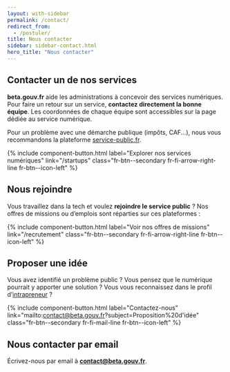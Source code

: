 ```yaml
---
layout: with-sidebar
permalink: /contact/
redirect_from:
  - /postuler/
title: Nous contacter
sidebar: sidebar-contact.html
hero_title: "Nous contacter"
---
```


<span id="services"></span>

## Contacter un de nos services

**beta.gouv.fr** aide les administrations à concevoir des services numériques. Pour faire un retour sur un service, **contactez directement la bonne équipe**. Les coordonnées de chaque équipe sont accessibles sur la page dédiée au service numérique.

Pour un problème avec une démarche publique (impôts, CAF...), nous vous recommandons la plateforme [service-public.fr](https://service-public.fr).

{% include component-button.html label="Explorer nos services numériques" link="/startups" class="fr-btn--secondary fr-fi-arrow-right-line fr-btn--icon-left" %}

<span id="join"></span>

## Nous rejoindre

Vous travaillez dans la tech et voulez **rejoindre le service public** ? Nos offres de missions ou d’emplois sont réparties sur ces plateformes :

{% include component-button.html label="Voir nos offres de missions" link="/recrutement" class="fr-btn--secondary fr-fi-arrow-right-line fr-btn--icon-left" %}

<span id="idea"></span>

## Proposer une idée

Vous avez identifié un problème public ? Vous pensez que le numérique pourrait y apporter une solution ? Vous vous reconnaissez dans le profil d’[intrapreneur](/devenir-intrapreneur) ?

{% include component-button.html label="Contactez-nous" link="mailto:contact@beta.gouv.fr?subject=Proposition%20d'idée" class="fr-btn--secondary fr-fi-mail-line fr-btn--icon-left" %}

<span id="email"></span>

## Nous contacter par email

Écrivez-nous par email à **[contact@beta.gouv.fr](mailto:contact@beta.gouv.fr)**.
